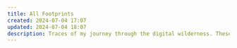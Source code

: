```yaml
---
title: All Footprints
created: 2024-07-04 17:07
updated: 2024-07-04 18:07
description: Traces of my journey through the digital wilderness. These are the breadcrumbs I've left behind, documenting my explorations, reflections, and the seeds of ideas I've planted along the way.
---
```

